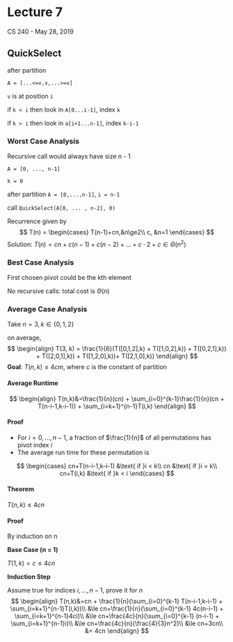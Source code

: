 # Lecture 7

CS 240 - May 28, 2019

## QuickSelect

after partition

`A = [...<=v,v,...>=v]`

`v` is at position `i`

if `k < i` then look in `A[0...i-1]`, index `k`

if `k > i` then look in `a[i+1...n-1]`, index `k-i-1`

### Worst Case Analysis

Recursive call would always have size n - 1

`A = [0, ..., n-1]`

`k = 0` 

after partition `A = [0,...,n-1]`, `i = n-1`

call `QuickSelect(A[0, ... , n-2], 0)`

Recurrence given by
$$
T(n) =
\begin{cases}
T(n-1)+cn,&n\ge2\\
c, &n=1
\end{cases}
$$
Solution: $T(n) = cn + c(n-1) + c(n-2) + … + c \cdot 2 + c \in \Theta(n^2)$

### Best Case Analysis

First chosen pivot could be the kth element

No recursive calls: total cost is $\Theta(n)$

### Average Case Analysis

Take $n = 3, k \in \{0,1,2\}$

on average,
$$
\begin{align}
T(3, k) = \frac{1}{6}(T([0,1,2],k) + T([1,0,2],k)) + T([0,2,1],k)) + T([2,0,1],k)) + T([1,2,0],k))+ T([2,1,0],k))
\end{align}
$$
__Goal__: $T(n,k) \le 4cm$, where $c$ is the constant of partition

#### Average Runtime

$$
\begin{align}
T(n,k)&=\frac{1}{n}(cn) + \sum_{i=0}^{k-1}\frac{1}{n}(cn + T(n-i-1,k-i-1)) + \sum_{i=k+1}^{n-1}T(i,k)
\end{align}
$$



#### Proof

- For $i = 0, …, n-1$, a fraction of $\frac{1}{n}$ of all permutations has pivot index $i$
- The average run time for these permutation is

$$
\begin{cases}
cn+T(n-i-1,k-i-1) &\text{ if }i < k\\
cn &\text{ if }i = k\\
cn+T(i,k) &\text{ if }k < i
\end{cases}
$$

#### Theorem

$T(n,k)\le 4cn$

#### Proof

By induction on n

**Base Case (n = 1)**

$T(1,k)=c \le 4cn$

**Induction Step**

Assume true for indices $i, …, n-1$, prove it for $n$
$$
\begin{align}
T(n,k)&=cn + \frac{1}{n}(\sum_{i=0}^{k-1} T(n-i-1,k-i-1) + \sum_{i=k+1}^{n-1}T(i,k))\\
&\le cn+\frac{1}{n}(\sum_{i=0}^{k-1} 4c(n-i-1) + \sum_{i=k+1}^{n-1}4ci)\\
&\le cn+\frac{4c}{n}(\sum_{i=0}^{k-1} (n-i-1) + \sum_{i=k+1}^{n-1}i)\\
&\le cn+\frac{4c}{n}(\frac{4}{3}n^2)\\
&\le cn+3cn\\
&= 4cn
\end{align}
$$
